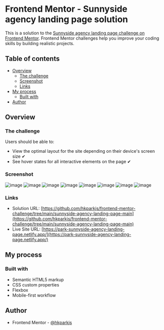 # Frontend Mentor - Sunnyside agency landing page solution

This is a solution to the [Sunnyside agency landing page challenge on Frontend Mentor](https://www.frontendmentor.io/challenges/sunnyside-agency-landing-page-7yVs3B6ef). Frontend Mentor challenges help you improve your coding skills by building realistic projects.

## Table of contents

- [Overview](#overview)
  - [The challenge](#the-challenge)
  - [Screenshot](#screenshot)
  - [Links](#links)
- [My process](#my-process)
  - [Built with](#built-with)
- [Author](#author)

## Overview

### The challenge

Users should be able to:

- View the optimal layout for the site depending on their device's screen size ✔
- See hover states for all interactive elements on the page ✔

### Screenshot

![image](./screenshot/screenshot-desktop.png)
![image](./screenshot/screenshot-mobile.png)
![image](./screenshot/screenshot-mobile-1.png)
![image](./screenshot/screenshot-mobile-2.png)
![image](./screenshot/screenshot-mobile-3.png)
![image](./screenshot/screenshot-mobile-4.png)
![image](./screenshot/screenshot-mobile-5.png)
![image](./screenshot/screenshot-mobile-6.png)

### Links

- Solution URL: [https://github.com/hkparkjs/frontend-mentor-challenge/tree/main/sunnyside-agency-landing-page-main](https://github.com/hkparkjs/frontend-mentor-challenge/tree/main/sunnyside-agency-landing-page-main)
- Live Site URL: [https://park-sunnyside-agency-landing-page.netlify.app/](https://park-sunnyside-agency-landing-page.netlify.app/)

## My process

### Built with

- Semantic HTML5 markup
- CSS custom properties
- Flexbox
- Mobile-first workflow

## Author

- Frontend Mentor - [@hkparkjs](https://www.frontendmentor.io/profile/hkparkjs)